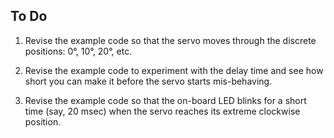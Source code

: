 ## To Do ##

1.  Revise the example code so that the servo moves through the discrete positions:
0°, 10°, 20°, etc.  

2.  Revise the example code to experiment with the delay time and see how short 
you can make it before the servo starts mis-behaving.

3.  Revise the example code so that the on-board LED blinks for a short time 
   (say, 20 msec) when the servo reaches its extreme clockwise position.




